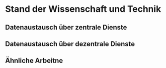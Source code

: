 # Stand der Wissenschaft und Technik

## Datenaustausch über zentrale Dienste

## Datenaustausch über dezentrale Dienste

## Ähnliche Arbeitne
